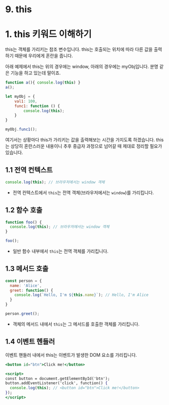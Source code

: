 # 9. this

# 1. this 키워드 이해하기

this는 객체를 가리키는 참조 변수입니다. this는 호출되는 위치에 따라 다른 값을 출력하기 때문에 우리에게 혼란을 줍니다.

아래 예제에서 this는 위의 경우에는 window, 아래의 경우에는 myObj입니다. 분명 같은 기능을 하고 있는데 말이죠.

```jsx
function a(){ console.log(this) }
a();
```

```jsx
let myObj = {
    val1: 100,
    func1: function () {
        console.log(this);
    }
}

myObj.func1();
```

여기서는 상황마다 this가 가리키는 값을 출력해보는 시간을 가지도록 하겠습니다. this 는 상당히 혼란스러운 내용이니 추후 중급자 과정으로 넘어갈 때 제대로 정리할 필요가 있습니다.

## 1.1 전역 컨텍스트

```jsx
console.log(this); // 브라우저에서는 window 객체
```

- 전역 컨텍스트에서 `this`는 전역 객체(브라우저에서는 `window`)를 가리킵니다.

## 1.2 함수 호출

```jsx
function foo() {
  console.log(this); // 브라우저에서는 window 객체
}

foo();

```

- 일반 함수 내부에서 `this`는 전역 객체를 가리킵니다.

## 1.3 메서드 호출

```jsx
const person = {
  name: 'Alice',
  greet: function() {
    console.log(`Hello, I'm ${this.name}`); // Hello, I'm Alice
  }
}

person.greet();

```

- 객체의 메서드 내에서 `this`는 그 메서드를 호출한 객체를 가리킵니다.

## **1.4 이벤트 헨들러**

이벤트 핸들러 내에서 this는 이벤트가 발생한 DOM 요소를 가리킵니다.

```jsx
<button id="btn">Click me!</button>

<script>
const button = document.getElementById('btn');
button.addEventListener('click', function() {
  console.log(this); // <button id="btn">Click me!</button>
});
</script>
```